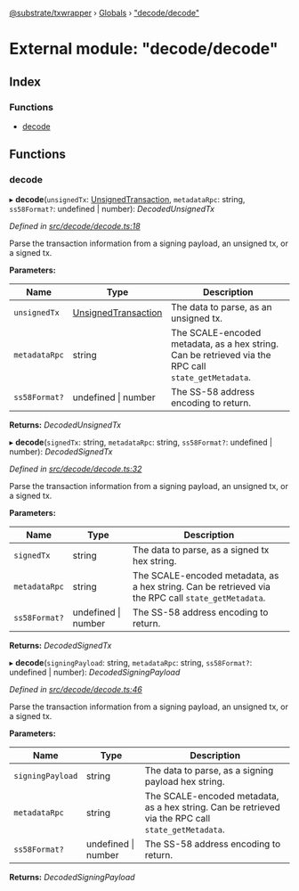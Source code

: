 [@substrate/txwrapper](../README.md) › [Globals](../globals.md) › ["decode/decode"](_decode_decode_.md)

# External module: "decode/decode"

## Index

### Functions

* [decode](_decode_decode_.md#decode)

## Functions

###  decode

▸ **decode**(`unsignedTx`: [UnsignedTransaction](../interfaces/_util_types_.unsignedtransaction.md), `metadataRpc`: string, `ss58Format?`: undefined | number): *DecodedUnsignedTx*

*Defined in [src/decode/decode.ts:18](https://github.com/paritytech/txwrapper/blob/770ebb6/src/decode/decode.ts#L18)*

Parse the transaction information from a signing payload, an unsigned tx, or a signed tx.

**Parameters:**

Name | Type | Description |
------ | ------ | ------ |
`unsignedTx` | [UnsignedTransaction](../interfaces/_util_types_.unsignedtransaction.md) | The data to parse, as an unsigned tx. |
`metadataRpc` | string | The SCALE-encoded metadata, as a hex string. Can be retrieved via the RPC call `state_getMetadata`. |
`ss58Format?` | undefined &#124; number | The SS-58 address encoding to return.  |

**Returns:** *DecodedUnsignedTx*

▸ **decode**(`signedTx`: string, `metadataRpc`: string, `ss58Format?`: undefined | number): *DecodedSignedTx*

*Defined in [src/decode/decode.ts:32](https://github.com/paritytech/txwrapper/blob/770ebb6/src/decode/decode.ts#L32)*

Parse the transaction information from a signing payload, an unsigned tx, or a signed tx.

**Parameters:**

Name | Type | Description |
------ | ------ | ------ |
`signedTx` | string | The data to parse, as a signed tx hex string. |
`metadataRpc` | string | The SCALE-encoded metadata, as a hex string. Can be retrieved via the RPC call `state_getMetadata`. |
`ss58Format?` | undefined &#124; number | The SS-58 address encoding to return.  |

**Returns:** *DecodedSignedTx*

▸ **decode**(`signingPayload`: string, `metadataRpc`: string, `ss58Format?`: undefined | number): *DecodedSigningPayload*

*Defined in [src/decode/decode.ts:46](https://github.com/paritytech/txwrapper/blob/770ebb6/src/decode/decode.ts#L46)*

Parse the transaction information from a signing payload, an unsigned tx, or a signed tx.

**Parameters:**

Name | Type | Description |
------ | ------ | ------ |
`signingPayload` | string | The data to parse, as a signing payload hex string. |
`metadataRpc` | string | The SCALE-encoded metadata, as a hex string. Can be retrieved via the RPC call `state_getMetadata`. |
`ss58Format?` | undefined &#124; number | The SS-58 address encoding to return.  |

**Returns:** *DecodedSigningPayload*
